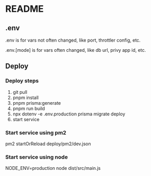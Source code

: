 # README

## .env

.env is for vars not often changed, like port, throttler config, etc.

.env.[mode] is for vars often changed, like db url, privy app id, etc.

## Deploy

### Deploy steps

1. git pull
2. pnpm install
3. pnpm prisma:generate
4. pnpm run build
5. npx dotenv -e .env.production prisma migrate deploy
6. start service

### Start service using pm2

pm2 startOrReload deploy/pm2/dev.json

### Start service using node

NODE_ENV=production node dist/src/main.js
